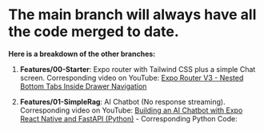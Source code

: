 # The main branch will always have all the code merged to date.

**Here is a breakdown of the other branches:**

1. **Features/00-Starter**: Expo router with Tailwind CSS plus a simple Chat screen. Corresponding video on YouTube: [Expo Router V3 - Nested Bottom Tabs Inside Drawer Navigation](https://youtu.be/wOdz4XyMU7c)

2. **Features/01-SimpleRag**: AI Chatbot (No response streaming). Corresponding video on YouTube: [Building an AI Chatbot with Expo React Native and FastAPI (Python)](https://youtu.be/Z5kgcBNrcGU) - Corresponding Python Code: 